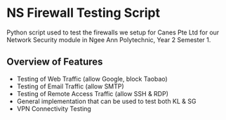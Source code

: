 # NS Firewall Testing Script

Python script used to test the firewalls we setup for
Canes Pte Ltd for our Network Security module in
Ngee Ann Polytechnic, Year 2 Semester 1.

## Overview of Features

- Testing of Web Traffic (allow Google, block Taobao)
- Testing of Email Traffic (allow SMTP)
- Testing of Remote Access Traffic (allow SSH & RDP)
- General implementation that can be used to test both KL & SG
- VPN Connectivity Testing
